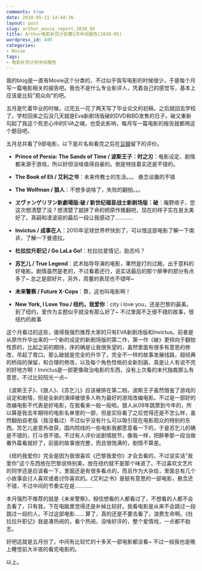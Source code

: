 ```yaml
---
comments: true
date: 2010-05-31 14:44:36
layout: post
slug: arthur_movie_report_2010_05
title: Arthur电影补完计划第1次中间报告(2010-05)
wordpress_id: 449
categories:
- Movie
tags:
- 电影补完计划中间报告
---
```


我的blog是一直有Movie这个分类的，不过似乎我写电影的时候很少，于是每个月写一篇电影相关的报告吧。我也不是什么专业影评人，凭着自己的感觉写，基本上应该是比较"观众向"的吧。




五月是忙着毕业的时候，过完五一花了两天写了毕业论文的初稿，之后就回去学校了。学校回来之后没几天就是Eva新剧场版破的DVD和BD发售的日子。破又重新勾起了我这个死忠心中的EVA之魂，也受此影响，每月写一篇电影的报告就都用这个题目吧。




五月总共看了9部电影，以下是片名和看完之后在[豆瓣](http://www.douban.com/people/Arthraim/)留下的评价。





	
  * **Prince of Persia: The Sands of Time / 波斯王子：时之刃**：电影设定、剧情都来源于游戏，所以好但没啥值得自豪的。倒是特技着实还是不错的。

	
  * **The Book of Eli / 艾利之书**：未来传教士的生活。。。 悬念设置的不错

	
  * **The Wolfman / 狼人**：不想多说啥了，失败的翻拍。。。

	
  * **ヱヴァンゲリヲン新劇場版:破 / 新世纪福音战士新剧场版：破**：庵野痞子，您这次想清楚了没？想清楚了就拼了命的把原作推翻吧，现在的样子实在是太美好了。真嗣和凌波丽的最后一段让我感动了…………

	
  * **Invictus / 成事在人**：2010年足球世界杯快到了，可以借这部电影了解一下南非，了解一下曼德拉。

	
  * **杜拉拉升职记 / Go LaLa Go!**：杜拉拉爱情记，励志吗？

	
  * **苏乞儿 / True Legend**：武术指导导演的电影，果然是打的过瘾，出于意料的好电影。剧情虽然是老的，不过看着还行，说实话最后的那个醉拳的部分有点多了~ 总之是部好片，另外，周董的表现也不错咩~

	
  * **未来警察 / Future X-Cops**：靠，这也叫电影啊！

	
  * **New York, I Love You / 纽约，我爱你**：city i love you，还是巴黎的最美。到了纽约，爱作为主题似乎就没有那么好了~ 不过里面不乏很不错的故事，很纽约的故事




这个月看过的这些，值得我强烈推荐大家的只有EVA新剧场版和Invictus。前者是从原作升华出来的一个新的设定的新剧场版的第二作，第一作《破》更倾向于翻拍性质的，比起之前的期待，序的确是让我很失望的，虽然里面有很多有意思的修改，吊起了胃口。那么破就是完全的升华了，完全不一样的故事发展线路，超经典的桥段的保留，和合理的修改，以及每个角色性格的全新刻画，真是让人有说不完的好地方啊！Invictus是一部更像政治电影的东西，没有上次看的末代独裁那么有意思，不过比较阳光一点~




《波斯王子》、《狼人》、《苏乞儿》应该被排在第二档，波斯王子虽然借鉴了游戏的设定和剧情，但是全新的演绎被很多人称为最好的游戏改编电影。不过是一部好的改编电影不代表是好电影，在我看来一般一般啦。狼人从09年跳票到今年的，所以算是我去年期待的电影名单里的一部，但是实际看了之后觉得还是不怎么样，虽然翻拍自老版（我没看过）不过似乎没有什么可以吸引现在电影观众的特别的东西。苏乞儿是意外收获，国内院线的一些电影我都愿意看一下的，于是苏乞儿的确是不错的，打斗很不错。不过有人评价说剧情脱节，像我一样，把醉拳那一段当做番外篇看就好了，前面的故事很完整，而且很饱满的，剧情不算差。




《纽约我爱你》完全是因为我很喜欢《巴黎我爱你》才会去看的，不过说实话"我爱你"这个东西放在巴黎说特别美，放在纽约就不是那个味道了。不过喜欢文艺片的同学还是应该看一下，里面还是有很多看点的，而且作为大杂烩，里面总有几个小故事会讨人喜欢或者讨你喜欢的。《艾利之书》是挺有意思的一部电影，悬念还不错，不过中间的节奏实在是…………




本月强烈不推荐的就是《未来警察》，相信想看的人都看过了，不想看的人都不会去看了，只有我，下在电脑里觉得还是补掉比较好。我看电影是从来不会跳过一段跳过一段的人，不过这部电影…… 算了，真的还是不要去看了，浪费生命啊。《杜拉拉升职记》我是凑热闹的，看个热闹，没啥好评的，整个爱情戏，一点都不励志。




好吧这就是五月份了，中间有比较忙的十多天一部电影都没看~ 不过一般我也是晚上睡觉前大半夜的看完电影的。




以上。
